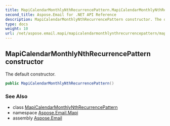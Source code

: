 ```yaml
---
title: MapiCalendarMonthlyNthRecurrencePattern.MapiCalendarMonthlyNthRecurrencePattern
second_title: Aspose.Email for .NET API Reference
description: MapiCalendarMonthlyNthRecurrencePattern constructor. The default constructor
type: docs
weight: 10
url: /net/aspose.email.mapi/mapicalendarmonthlynthrecurrencepattern/mapicalendarmonthlynthrecurrencepattern/
---
```

## MapiCalendarMonthlyNthRecurrencePattern constructor

The default constructor.

```csharp
public MapiCalendarMonthlyNthRecurrencePattern()
```

### See Also

* class [MapiCalendarMonthlyNthRecurrencePattern](../)
* namespace [Aspose.Email.Mapi](../../mapicalendarmonthlynthrecurrencepattern/)
* assembly [Aspose.Email](../../../)


